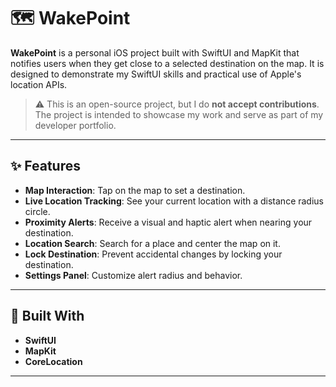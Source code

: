 # 🗺️ WakePoint

**WakePoint** is a personal iOS project built with SwiftUI and MapKit that notifies users when they get close to a selected destination on the map. It is designed to demonstrate my SwiftUI skills and practical use of Apple's location APIs.

> ⚠️ This is an open-source project, but I do **not accept contributions**. The project is intended to showcase my work and serve as part of my developer portfolio.

---

## ✨ Features

- **Map Interaction**: Tap on the map to set a destination.
- **Live Location Tracking**: See your current location with a distance radius circle.
- **Proximity Alerts**: Receive a visual and haptic alert when nearing your destination.
- **Location Search**: Search for a place and center the map on it.
- **Lock Destination**: Prevent accidental changes by locking your destination.
- **Settings Panel**: Customize alert radius and behavior.

---

## 📱 Built With

- **SwiftUI**
- **MapKit**
- **CoreLocation**

---
